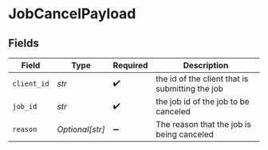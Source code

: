 # JobCancelPayload


## Fields

| Field                                           | Type                                            | Required                                        | Description                                     |
| ----------------------------------------------- | ----------------------------------------------- | ----------------------------------------------- | ----------------------------------------------- |
| `client_id`                                     | *str*                                           | :heavy_check_mark:                              | the id of the client that is submitting the job |
| `job_id`                                        | *str*                                           | :heavy_check_mark:                              | the job id of the job to be canceled            |
| `reason`                                        | *Optional[str]*                                 | :heavy_minus_sign:                              | The reason that the job is being canceled       |